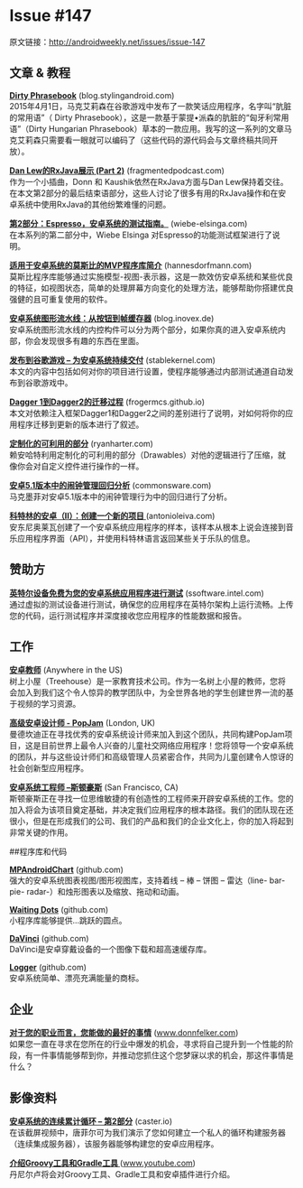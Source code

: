 # Issue #147

>
原文链接：<http://androidweekly.net/issues/issue-147>

## 文章 & 教程

**[Dirty Phrasebook](https://blog.stylingandroid.com/dirty-phrasebook-part-1/)** (blog.stylingandroid.com)  
2015年4月1日，马克艾莉森在谷歌游戏中发布了一款笑话应用程序，名字叫“肮脏的常用语”（ Dirty Phrasebook），这是一款基于蒙提•派森的肮脏的“匈牙利常用语”（Dirty Hungarian Phrasebook）草本的一款应用。我写的这一系列的文章马克艾莉森只需要看一眼就可以编码了（这些代码的源代码会与文章终稿共同开放）。

**[Dan Lew的RxJava展示 (Part 2)](http://fragmentedpodcast.com/episodes/4/)** (fragmentedpodcast.com)   
作为一个小插曲，Donn 和 Kaushik依然在RxJava方面与Dan Lew保持着交往。在本文第2部分的最后结束语部分，这些人讨论了很多有用的RxJava操作和在安卓系统中使用RxJava的其他纷繁难懂的问题。

**[第2部分：Espresso，安卓系统的测试指南。](http://wiebe-elsinga.com/blog/the-hitchhikers-guide-to-android-testing-part-2-espresso/)** (wiebe-elsinga.com)   
在本系列的第二部分中，Wiebe Elsinga 对Espresso的功能测试框架进行了说明。


**[适用于安卓系统的莫斯比的MVP程序库简介](http://hannesdorfmann.com/android/mosby/)** (hannesdorfmann.com)   
莫斯比程序库能够通过实施模型-视图-表示器，这是一款效仿安卓系统和某些优良的特征，如视图状态，简单的处理屏幕方向变化的处理方法，能够帮助你搭建优良强健的且可重复使用的软件。
  
**[安卓系统图形流水线：从按钮到帧缓存器](https://blog.inovex.de/android-graphics-pipeline-from-button-to-framebuffer-part-2/)** (blog.inovex.de)   
安卓系统图形流水线的内控构件可以分为两个部分，如果你真的进入安卓系统内部，你会发现很多有趣的东西在里面。

**[发布到谷歌游戏 – 为安卓系统持续交付](http://stablekernel.com/blog/deploying-google-play-continuous-delivery-android-part-4/)** (stablekernel.com)   
本文的内容中包括如何对你的项目进行设置，使程序能够通过内部测试通道自动发布到谷歌游戏中。

**[Dagger 1到Dagger2的迁移过程](http://frogermcs.github.io/dagger-1-to-2-migration/)** (frogermcs.github.io)   
本文对依赖注入框架Dagger1和Dagger2之间的差别进行了说明，对如何将你的应用程序迁移到更新的版本进行了叙述。
 
**[定制化的可利用的部分](http://ryanharter.com/blog/2015/04/03/custom-drawables/)** (ryanharter.com)   
赖安哈特利用定制化的可利用的部分（Drawables）对他的逻辑进行了压缩，就像你会对自定义控件进行操作的一样。
 
**[安卓5.1版本中的闹钟管理回归分析](http://commonsware.com/blog/2015/03/23/alarmmanager-regression-android-5p1.html)** (commonsware.com)   
马克墨菲对安卓5.1版本中的闹钟管理行为中的回归进行了分析。
 
**[科特林的安卓（II）：创建一个新的项目 ](http://antonioleiva.com/kotlin-android-create-project/)** (antonioleiva.com)   
安东尼奥莱瓦创建了一个安卓系统应用程序的样本，该样本从根本上说会连接到音乐应用程序界面（API），并使用科特林语言返回某些关于乐队的信息。

## 赞助方

**[英特尔设备免费为您的安卓系统应用程序进行测试](https://software.intel.com/en-us/android/app-testing?utm_source=Android+Weekly&utm_medium=Banner+Ad&utm_campaign=Android+ASMO+Q2-15+Android+Weekly&utm_content=General+Developers+sponsored+post)** (ssoftware.intel.com)    
通过虚拟的测试设备进行测试，确保您的应用程序在英特尔架构上运行流畅。上传您的代码，运行测试程序并深度接收您应用程序的性能数据和报告。



## 工作

**[安卓教师](https://teamtreehouse.com/jobs/at-treehouse-ebed6e78-fc74-40f2-aad2-aee0fb682613)** (Anywhere in the US)   
树上小屋（Treehouse）是一家教育技术公司。作为一名树上小屋的教师，您将会加入到我们这个令人惊异的教学团队中，为全世界各地的学生创建世界一流的基于视频的学习资源。
 
**[高级安卓设计师 - PopJam](http://mindcandy.com/careers/open-roles?nl=1&jvi=obFI0fwi,Job&jvs=Android_Weekly)** (London, UK)   
曼德坎迪正在寻找优秀的安卓系统设计师来加入到这个团队，共同构建PopJam项目，这是目前世界上最令人兴奋的儿童社交网络应用程序！您将领导一个安卓系统的团队，并与这些设计师们和高级管理人员紧密合作，共同为儿童创建令人惊讶的社会创新型应用程序。 

**[安卓系统工程师 –斯顿豪斯](https://www.storehouse.co/jobs/android-developer)** (San Francisco, CA)   
斯顿豪斯正在寻找一位思维敏捷的有创造性的工程师来开辟安卓系统的工作。您的加入将会为该项目奠定基础，并决定我们应用程序的根本路径。我们的团队现在还很小，但是在形成我们的公司、我们的产品和我们的企业文化上，你的加入将起到非常关键的作用。

##程序库和代码

**[MPAndroidChart](https://github.com/PhilJay/MPAndroidChart)** (github.com)   
强大的安卓系统图表视图/图形视图库，支持着线 – 棒 – 饼图 – 雷达（line- bar- pie- radar-）和烛形图表以及缩放、拖动和动画。

**[Waiting Dots](https://github.com/tajchert/WaitingDots)** (github.com)   
小程序库能够提供...跳跃的圆点。

**[DaVinci](https://github.com/florent37/DaVinci)** (github.com)   
DaVinci是安卓穿戴设备的一个图像下载和超高速缓存库。

**[Logger](https://github.com/PhilJay/MPAndroidChart)** (github.com)   
安卓系统简单、漂亮充满能量的商标。


## 企业  

**[对于您的职业而言，您能做的最好的事情](http://www.donnfelker.com/the-single-best-thing-you-can-do-for-your-career/)** (www.donnfelker.com)    
如果您一直在寻求在您所在的行业中爆发的机会，寻求将自己提升到一个性能的阶段，有一件事情能够帮到你，并推动您抓住这个您梦寐以求的机会，那这件事情是什么？

## 影像资料

**[安卓系统的连续累计循环 – 第2部分](https://caster.io/android/episode-2-android-continuous-integration-with-circleci/)** (caster.io)    
在该截屏视频中，唐菲尔可为我们演示了您如何建立一个私人的循环构建服务器（连续集成服务器），该服务器能够构建您的安卓应用程序。

**[介绍Groovy工具和Gradle工具 ](https://www.youtube.com/watch?v=fHhf1xG0pIA)** (www.youtube.com)    
丹尼尔卢将会对Groovy工具、Gradle工具和安卓插件进行介绍。

